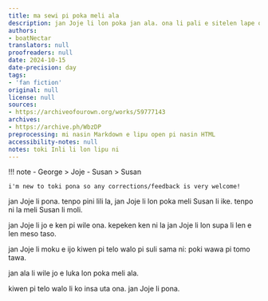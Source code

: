 ```yaml
---
title: ma sewi pi poka meli ala
description: jan Joje li lon poka jan ala. ona li pali e sitelen lape ona.
authors:
- boatNectar
translators: null
proofreaders: null
date: 2024-10-15
date-precision: day
tags:
- 'fan fiction'
original: null
license: null
sources:
- https://archiveofourown.org/works/59777143
archives:
- https://archive.ph/WbzDP
preprocessing: mi nasin Markdown e lipu open pi nasin HTML
accessibility-notes: null
notes: toki Inli li lon lipu ni
---
```


!!! note
    - George > Joje
    - Susan > Susan

    i'm new to toki pona so any corrections/feedback is very welcome!


jan Joje li pona. tenpo pini lili la, jan Joje li lon poka meli Susan li ike. tenpo ni la meli Susan li moli.

jan Joje li jo e ken pi wile ona. kepeken ken ni la jan Joje li lon supa li len e len meso taso.

jan Joje li moku e ijo kiwen pi telo walo pi suli sama ni: poki wawa pi tomo tawa.

jan ala li wile jo e luka lon poka meli ala.

kiwen pi telo walo li ko insa uta ona. jan Joje li pona.
